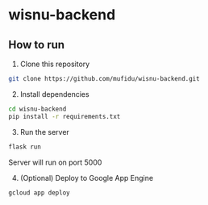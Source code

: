 # wisnu-backend

## How to run

1. Clone this repository

```bash
git clone https://github.com/mufidu/wisnu-backend.git
```

2. Install dependencies

```bash
cd wisnu-backend
pip install -r requirements.txt
```

3. Run the server

```bash
flask run
```

Server will run on port 5000

4. (Optional) Deploy to Google App Engine

```bash
gcloud app deploy
```
